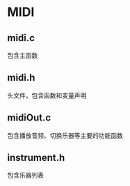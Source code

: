 # MIDI  
## midi.c  
包含主函数  
## midi.h  
头文件，包含函数和变量声明  
## midiOut.c  
包含播放音频、切换乐器等主要的功能函数  
## instrument.h  
包含乐器列表
